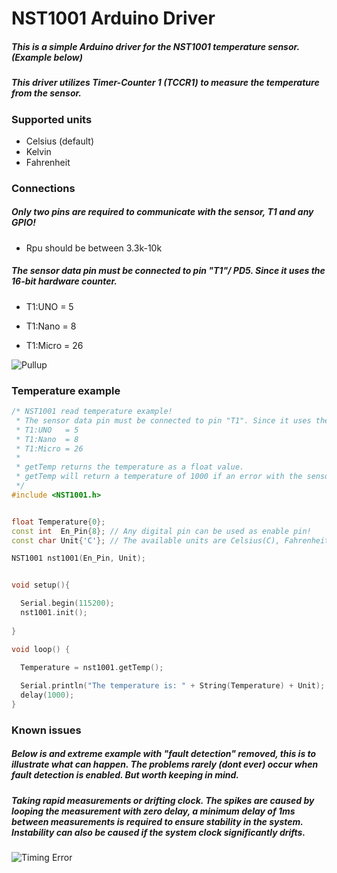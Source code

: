 # NST1001 Arduino Driver

##### This is a simple Arduino driver for the NST1001 temperature sensor. (Example below)

##### This driver utilizes Timer-Counter 1 (TCCR1) to measure the temperature from the sensor.

### Supported units

- Celsius (default)
- Kelvin
- Fahrenheit 

### Connections

##### Only two pins are required to communicate with the sensor, T1 and any GPIO!

- Rpu should be between 3.3k-10k 

##### The sensor data pin must be connected to pin "T1"/ PD5. Since it uses the 16-bit hardware counter.

- T1:UNO   = 5

- T1:Nano  = 8

- T1:Micro = 26

![Pullup](https://i.imgur.com/5tKvrPX.png)



### Temperature example

```c++
/* NST1001 read temperature example!
 * The sensor data pin must be connected to pin "T1". Since it uses the 16-bit hardware counter. 
 * T1:UNO   = 5
 * T1:Nano  = 8
 * T1:Micro = 26
 * 
 * getTemp returns the temperature as a float value.
 * getTemp will return a temperature of 1000 if an error with the sensor occurs.
 */
#include <NST1001.h>


float Temperature{0};
const int  En_Pin{8}; // Any digital pin can be used as enable pin! 
const char Unit{'C'}; // The available units are Celsius(C), Fahrenheit(F) and Kelvin(K).

NST1001 nst1001(En_Pin, Unit);


void setup(){

  Serial.begin(115200);
  nst1001.init();
  
}

void loop() {

  Temperature = nst1001.getTemp();
  
  Serial.println("The temperature is: " + String(Temperature) + Unit);
  delay(1000);
}

```



### Known issues

##### Below is and extreme example with "fault detection" removed, this is to illustrate what can happen. The problems rarely (dont ever) occur when fault detection is enabled. But worth keeping in mind.

##### Taking rapid measurements or drifting clock. The spikes are caused by looping the measurement with zero delay, a minimum delay of 1ms between measurements is required to ensure stability in the system. Instability can also be caused if the system clock significantly drifts. 

![Timing Error](https://i.imgur.com/08EtMkI.png)
